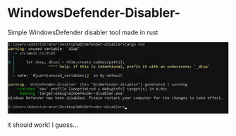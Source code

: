 # WindowsDefender-Disabler-
Simple WindowsDefender disabler tool made in rust

<img src="cli.PNG" title="ss">

it should work! I guess...
